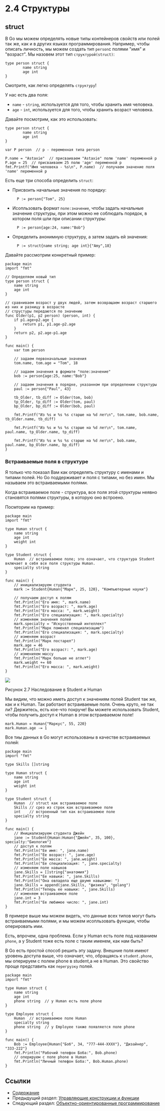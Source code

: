 # 2.4 Структуры

## struct

В Go мы можем определять новые типы контейнеров свойств или полей так же, как и в других языках программирования. Например, чтобы описать личность, мы можем создать тип `person`с полями "имя" и "возраст". Мы назовем этот тип `структурой(struct)`:

	type person struct {
	    	name string
	    	age int
	}
	
Смотрите, как легко определять `структуру`!

У нас есть два поля:

- `name` - `string`, используется для того, чтобы хранить имя человека.
- `age` - `int`, используется для того, чтобы хранить возраст человека.

Давайте посмотрим, как это использовать:

	type person struct {
	    	name string
	    	age int
	}

	var P person  // p - переменная типа person

	P.name = "Astaxie"  // присваиваем "Astaxie" полю 'name' переменной p
	P.age = 25  // присваиваем 25 полю 'age' переменной p
	fmt.Printf("Имя человека - %s\n", P.name)  // получаем значение поля 'name' переменной p

Есть еще три способа определить `struct`:

- Присвоить начальные значения по порядку:

		P := person{"Tom", 25}
	
- Исопльзовать формат `поле:значение`, чтобы задать начальные значение структуры, при этом можно не соблюдать порядок, в котором поля шли при описании структуры:

		P := person{age:24, name:"Bob"}

- Определить анонимную структуру, а затем задать ей значения:

		P := struct{name string; age int}{"Amy",18}
		
Давайте рассмотрим конкретный пример:

	package main
	import "fmt"

	// Определяем новый тип
	type person struct {
    	name string
    	age int
	}

	// сравниваем возраст у двух людей, затем возвращаем возраст старшего из них и разницу в возрасте
	// струстуры передаются по значению
	func Older(p1, p2 person) (person, int) {
    	if p1.age>p2.age {  
        	return p1, p1.age-p2.age
    	}
    	return p2, p2.age-p1.age
	}

	func main() {
    	var tom person

    	// задаем первоначальные значения
    	tom.name, tom.age = "Tom", 18

    	// задаем значения в формате "поле:значение"
    	bob := person{age:25, name:"Bob"}

    	// задаем значения в порядке, указанном при определении структуры
    	paul := person{"Paul", 43}

    	tb_Older, tb_diff := Older(tom, bob)
    	tp_Older, tp_diff := Older(tom, paul)
    	bp_Older, bp_diff := Older(bob, paul)

    	fmt.Printf("Из %s и %s %s старше на %d лет\n", tom.name, bob.name, tb_Older.name, tb_diff)

    	fmt.Printf("Из %s и %s %s старше на %d лет\n", tom.name, paul.name, tp_Older.name, tp_diff)

    	fmt.Printf("Из %s и %s %s старше на %d лет\n", bob.name, paul.name, bp_Older.name, bp_diff)
	}
	
### Встраиваемые поля в структуре

Я только что показал Вам как определять структуру с именами и типами полей. Но Go поддерживает и поля с типами, но без имен. Мы называем это встраиваемыми полями.

Когда встраиваемое поле - структура, все поля этой структуры неявно становятся полями структуры, в которую оно встроено.

Посмторим на пример:

	package main
	import "fmt"

	type Human struct {
    	name string
    	age int
    	weight int
	}

	type Student struct {
    	Human  // встраиваемое поле; это означает, что структура Student включает в себя все поля структуры Human.
    	specialty string
	}

	func main() {
    	// инициализируем студента
    	mark := Student{Human{"Марк", 25, 120}, "Компьютерные науки"}

    	// получаем доступ к полям
    	fmt.Println("Его имя: ", mark.name)
    	fmt.Println("Его возраст: ", mark.age)
    	fmt.Println("Его масса: ", mark.weight)
    	fmt.Println("Его специализация: ", mark.specialty)
    	// изменяем значения полей
    	mark.specialty = "Искусственный интеллект"
    	fmt.Println("Марк поменял специализацию")
    	fmt.Println("Его специализация: ", mark.specialty)
    	// изменяем возраст
    	fmt.Println("Марк постарел")
    	mark.age = 46
    	fmt.Println("Его возраст: ", mark.age)
    	// изменияем массу
    	fmt.Println("Марк больше не атлет")
    	mark.weight += 60
    	fmt.Println("Его масса: ", mark.weight)
	}
	
![](images/2.4.student_struct.png?raw=true)

Рисунок 2.7 Наследование в Student и Human

Мы видим, что можно иметь доступ к значениям полей Student так же, как и к Human. Так работают встраиваемые поля. Очень круто, не так ли? Держитесь, есть кое-что покруче! Вы можете использовать Student, чтобы получить доступ к Human в этом встраиваемом поле!

	mark.Human = Human{"Маркус", 55, 220}
	mark.Human.age -= 1
	
Все тиы данных в Go могут использованы в качестве встраиваемых полей:

	package main
	import "fmt"

	type Skills []string

	type Human struct {
    	name string
    	age int
    	weight int
	}

	type Student struct {
    	Human  // struct как встраиваемое поле
    	Skills // срез из строк как встраиваемое поле 
    	int    // встроенный тип как встраиваемое поле
    	specialty string
	}

	func main() {
    	// Инициализируем студента Джейн
    	jane := Student{Human:Human{"Джейн", 35, 100}, specialty:"Биология"}
    	// доступ к полям
    	fmt.Println("Ее имя: ", jane.name)
    	fmt.Println("Ее возраст: ", jane.age)
    	fmt.Println("Ее масса: ", jane.weight)
    	fmt.Println("Ее специализация: ", jane.specialty)
    	// изменяем поле навыков
    	jane.Skills = []string{"анатомия"}
    	fmt.Println("Ее навыки: ", jane.Skills)
    	fmt.Println("Она овладела еще двумя навыками: ")
    	jane.Skills = append(jane.Skills, "физика", "golang")
    	fmt.Println("Теперь ее навыки: ", jane.Skills)
    	// изменяем встраиваемое поле
    	jane.int = 3
    	fmt.Println("Ее любимое число: ", jane.int)
	}
	
В примере выше мы можем видеть, что данные всех типов могут быть встраиваемыми полями, и мы можем исопльзовать функции, чтобы оперировать ими.

Есть, впрочем, одна проблема. Если у Human есть поле под названием `phone`, а у Student тоже есть поле с таким именем, как нам быть?

В Go есть простой способ решить эту задачу. Внешние поля имеют уровень доступа выше, что означает, что, обращаясь к `student.phone`, мы оперируем с полем phone в student,а не в Human. Это свойство проще представить как `перегрузку` полей.

	package main
	import "fmt"

	type Human struct {
    	name string
    	age int
    	phone string  // у Human есть поле phone
	}

	type Employee struct {
    	Human  // встраиваемое поле Human
    	specialty string
    	phone string  // у Employee также появляется поле phone
	}

	func main() {
    	Bob := Employee{Human{"Боб", 34, "777-444-XXXX"}, "Дизайнер", "333-222"}
    	fmt.Println("Рабочий телефон Боба:", Bob.phone)
    	// оперируем с поле phone в Human
    	fmt.Println("Личный телефон Боба:", Bob.Human.phone)
	}
	
## Ссылки

- [Содержание](preface.md)
- Предыдущий раздел: [Управляющие конструкции и функции](02.3.md)
- Следующий раздел: [Объектно-ориентированные программирование](02.5.md)
